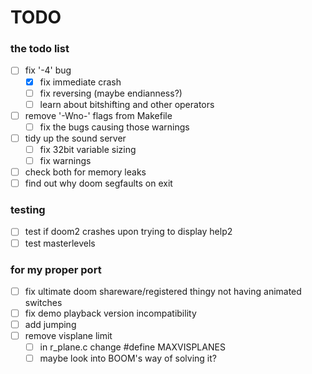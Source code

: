 # TODO
### the todo list
- [ ] fix '-4' bug
    - [x] fix immediate crash 
    - [ ] fix reversing (maybe endianness?)
    - [ ] learn about bitshifting and other operators
- [ ] remove '-Wno-' flags from Makefile
    - [ ] fix the bugs causing those warnings
- [ ] tidy up the sound server
    - [ ] fix 32bit variable sizing
    - [ ] fix warnings
- [ ] check both for memory leaks
- [ ] find out why doom segfaults on exit

### testing
- [ ] test if doom2 crashes upon trying to display help2
- [ ] test masterlevels

### for my proper port
- [ ] fix ultimate doom shareware/registered thingy not having animated switches
- [ ] fix demo playback version incompatibility
- [ ] add jumping
- [ ] remove visplane limit
    - [ ] in r_plane.c change #define MAXVISPLANES 
    - [ ] maybe look into BOOM's way of solving it?
